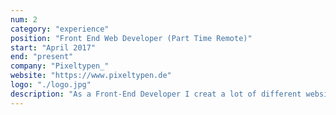```yaml
---
num: 2
category: "experience"
position: "Front End Web Developer (Part Time Remote)"
start: "April 2017"
end: "present"
company: "Pixeltypen_"
website: "https://www.pixeltypen.de"
logo: "./logo.jpg"
description: "As a Front-End Developer I creat a lot of different websites for our clients using Wordpress as a CMS and HTML, CSS and JavaScript to built the sites. I help to improve the developer experience of the company by implementing tools to improve our software development process."
---
```

